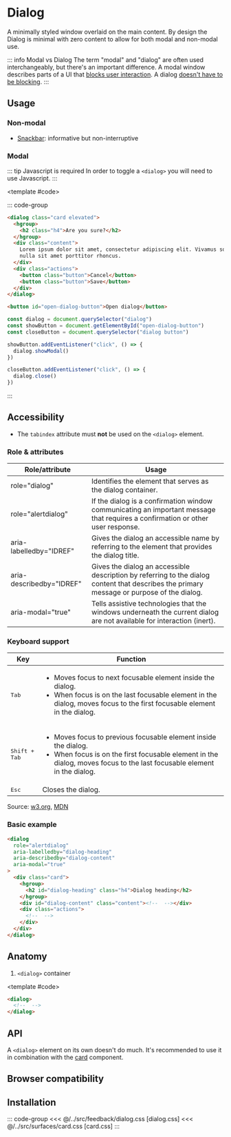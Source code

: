 <script setup>
  import Baseline from "../../.vitepress/theme/app/components/Baseline.vue"
  import Example from "../../.vitepress/theme/app/components/Example.vue"

	import {ref} from "vue"
	const dialog = ref()

	function openModal() {
		dialog.value?.showModal()
	}

	function closeModal() {
		dialog.value?.close()
	}
</script>

# Dialog

A minimally styled window overlaid on the main content. By design the Dialog is minimal with zero content to allow for both modal and non-modal use.

::: info Modal vs Dialog
The term "modal" and "dialog" are often used interchangeably, but there's an important difference. A modal window describes parts of a UI that [blocks user interaction](#modal). A dialog [doesn't have to be blocking](#non-modal).
:::

## Usage

### Non-modal

- [Snackbar](/components/feedback/snackbar): informative but non-interruptive

### Modal

::: tip Javascript is required
In order to toggle a `<dialog>` you will need to use Javascript.
:::

<Example row>
<template #example>
<button @click="openModal" class="button">Open dialog</button>

<dialog ref="dialog" role="alertdialog" aria-labelledby="dialog-heading" aria-modal="true" class="card elevated">
		<hgroup>
			<h2 id="dialog-heading" class="h4">Are you sure?</h2>
		</hgroup>
		<div class="content">
			Lorem ipsum dolor sit amet, consectetur adipiscing elit. Vivamus sodales,
      nulla sit amet porttitor rhoncus.
		</div>
		<div class="actions">
			<button class="button" @click="closeModal">Cancel</button>
			<button class="button" @click="closeModal">Save</button>
		</div>
</dialog>
</template>

<template #code>

::: code-group

```html [dialog.html]
<dialog class="card elevated">
  <hgroup>
    <h2 class="h4">Are you sure?</h2>
  </hgroup>
  <div class="content">
    Lorem ipsum dolor sit amet, consectetur adipiscing elit. Vivamus sodales,
    nulla sit amet porttitor rhoncus.
  </div>
  <div class="actions">
    <button class="button">Cancel</button>
    <button class="button">Save</button>
  </div>
</dialog>

<button id="open-dialog-button">Open dialog</button>
```

```js [dialog.js]
const dialog = document.querySelector("dialog")
const showButton = document.getElementById("open-dialog-button")
const closeButton = document.querySelector("dialog button")

showButton.addEventListener("click", () => {
  dialog.showModal()
})

closeButton.addEventListener("click", () => {
  dialog.close()
})
```

:::

</template>
</Example>

## Accessibility

- The `tabindex` attribute must **not** be used on the `<dialog>` element.

### Role & attributes

| Role/attribute           | Usage                                                                                                                                      |
| ------------------------ | ------------------------------------------------------------------------------------------------------------------------------------------ |
| role="dialog"            | Identifies the element that serves as the dialog container.                                                                                |
| role="alertdialog"       | If the dialog is a confirmation window communicating an important message that requires a confirmation or other user response.             |
| aria-labelledby="IDREF"  | Gives the dialog an accessible name by referring to the element that provides the dialog title.                                            |
| aria-describedby="IDREF" | Gives the dialog an accessible description by referring to the dialog content that describes the primary message or purpose of the dialog. |
| aria-modal="true"        | Tells assistive technologies that the windows underneath the current dialog are not available for interaction (inert).                     |

### Keyboard support

| Key                    | Function                                                                                                                                                                                                    |
| ---------------------- | ----------------------------------------------------------------------------------------------------------------------------------------------------------------------------------------------------------- |
| <kbd>Tab</kbd>         | <ul><li>Moves focus to next focusable element inside the dialog.</li><li>When focus is on the last focusable element in the dialog, moves focus to the first focusable element in the dialog.</li></ul>     |
| <kbd>Shift + Tab</kbd> | <ul><li>Moves focus to previous focusable element inside the dialog.</li><li>When focus is on the first focusable element in the dialog, moves focus to the last focusable element in the dialog.</li></ul> |
| <kbd>Esc</kbd>         | Closes the dialog.                                                                                                                                                                                          |

Source: [w3.org](https://www.w3.org/WAI/ARIA/apg/patterns/dialog-modal/examples/dialog/#rps_label), [MDN](https://developer.mozilla.org/en-US/docs/Web/HTML/Element/dialog#accessibility)

### Basic example

```html {2,3,4,5,9,11}
<dialog
  role="alertdialog"
  aria-labelledby="dialog-heading"
  aria-describedby="dialog-content"
  aria-modal="true"
>
  <div class="card">
    <hgroup>
      <h2 id="dialog-heading" class="h4">Dialog heading</h2>
    </hgroup>
    <div id="dialog-content" class="content"><!--  --></div>
    <div class="actions">
      <!--  -->
    </div>
  </div>
</dialog>
```

## Anatomy

1. `<dialog>` container

<Example>
<template #example>

<div style="background-color: light-dark(white,rgb(18,18,18)); display: flex; margin: 1rem 0 0 0; width:fit-content; padding: .5rem;">Dialog</div>
</template>

<template #code>

```html
<dialog>
  <!--  -->
</dialog>
```

</template>
</Example>

## API

A `<dialog>` element on its own doesn't do much. It's recommended to use it in combination with the [card](/components/surfaces/card) component.

## Browser compatibility

<Baseline :ids="['starting-style', 'overlay', 'container-style-queries','transition-behavior','light-dark']" />

## Installation

::: code-group
<<< @/../src/feedback/dialog.css [dialog.css]
<<< @/../src/surfaces/card.css [card.css]
:::
